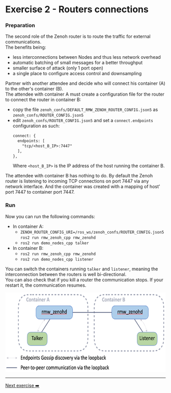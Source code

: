 # Exercise 2 - Routers connections

### Preparation

The second role of the Zenoh router is to route the traffic for external communications.  
The benefits being:
  - less interconnections between Nodes and thus less network overhead
  - automatic batching of small messages for a better throughput
  - smaller surface of attack (only 1 port open)
  - a single place to configure access control and downsampling

Partner with another attendee and decide who will connect his container (A) to the other's container (B).  
The attendee with container A must create a configuration file for the router to connect the router in container B:

- copy the file `zenoh_confs/DEFAULT_RMW_ZENOH_ROUTER_CONFIG.json5` as `zenoh_confs/ROUTER_CONFIG.json5`
- edit `zenoh_confs/ROUTER_CONFIG.json5` and set a `connect.endpoints` configuration as such:
  ```json5
  connect: {
    endpoints: [
      "tcp/<host_B_IP>:7447"
    ],
  },
  ```
  Where `<host_B_IP>` is the IP address of the host running the container B.

The attendee with container B has nothing to do. By default the Zenoh router is listening to incoming TCP connections on port 7447 via any network interface.
And the container was created with a mapping of host' port 7447 to container port 7447.

### Run

Now you can run the following commands:
- In container A:
  - `ZENOH_ROUTER_CONFIG_URI=/ros_ws/zenoh_confs/ROUTER_CONFIG.json5 ros2 run rmw_zenoh_cpp rmw_zenohd`
  - `ros2 run demo_nodes_cpp talker`
- In container B:
  - `ros2 run rmw_zenoh_cpp rmw_zenohd`
  - `ros2 run demo_nodes_cpp listener`

You can switch the containers running `talker` and `listener`, meaning the interconnection between the routers is well bi-directional.  
You can also check that if you kill a router the communication stops. If your restart it, the communication resumes.

<p align="center"><img src="pictures/talker-listener-2-containers.png"  height="250"/></p>

---
[Next exercise ➡️](ex-3.md)